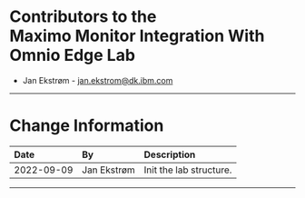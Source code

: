 
# Contributors to the</br>Maximo Monitor Integration With Omnio Edge Lab

- Jan Ekstrøm - <jan.ekstrom@dk.ibm.com>

---

# Change Information

|Date     |By             | Description                                           |
|:--------|:--------------|:------------------------------------------------------|
|2022-09-09|Jan Ekstrøm|Init the lab structure. |

---
